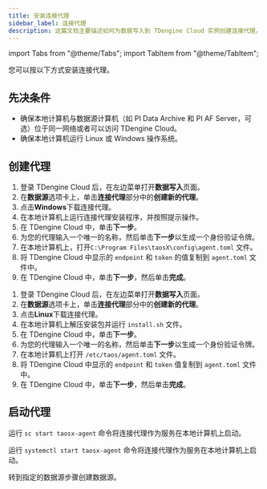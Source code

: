 ```yaml
---
title: 安装连接代理
sidebar_label: 连接代理
description: 这篇文档主要描述如何为数据写入到 TDengine Cloud 实例创建连接代理。
---
```


import Tabs from "@theme/Tabs";
import TabItem from "@theme/TabItem";

您可以按以下方式安装连接代理。

## 先决条件

- 确保本地计算机与数据源计算机（如 PI Data Archive 和 PI AF Server，可选）位于同一网络或者可以访问 TDengine Cloud。
- 确保本地计算机运行 Linux 或 Windows 操作系统。

## 创建代理

<Tabs>
<TabItem label="Windows" value="windowsagent">

1. 登录 TDengine Cloud 后，在左边菜单打开**数据写入**页面。
2. 在**数据源**选项卡上，单击**连接代理**部分中的**创建新的代理**。
3. 点击**Windows**下载连接代理。
4. 在本地计算机上运行连接代理安装程序，并按照提示操作。
5. 在 TDengine Cloud 中，单击**下一步**。
6. 为您的代理输入一个唯一的名称，然后单击**下一步**以生成一个身份验证令牌。
7. 在本地计算机上，打开`C:\Program Files\taosX\config\agent.toml` 文件。
8. 将 TDengine Cloud 中显示的 `endpoint` 和 `token` 的值复制到 `agent.toml` 文件中。
9. 在 TDengine Cloud 中，单击**下一步**，然后单击**完成**。

</TabItem>
<TabItem label="Linux" value="linuxagent">

1. 登录 TDengine Cloud 后，在左边菜单打开**数据写入**页面。
2. 在**数据源**选项卡上，单击**连接代理**部分中的**创建新的代理**。
3. 点击**Linux**下载连接代理。
4. 在本地计算机上解压安装包并运行 `install.sh` 文件。
5. 在 TDengine Cloud 中，单击**下一步**。
6. 为您的代理输入一个唯一的名称，然后单击**下一步**以生成一个身份验证令牌。
7. 在本地计算机上打开 `/etc/taos/agent.toml` 文件。
8. 将 TDengine Cloud 中显示的 `endpoint` 和 `token` 值复制到 `agent.toml` 文件中。
9. 在 TDengine Cloud 中，单击**下一步**，然后单击**完成**。

</TabItem>
</Tabs>

## 启动代理

<Tabs>
<TabItem label="Windows" value="windowsnext">

运行 `sc start taosx-agent` 命令将连接代理作为服务在本地计算机上启动。

</TabItem>

<TabItem label="Linux" value="linuxnext">

运行 `systemctl start taosx-agent` 命令将连接代理作为服务在本地计算机上启动。

</TabItem>

</Tabs>

转到指定的数据源步骤创建数据源。
